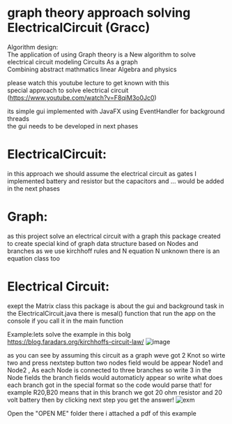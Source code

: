 # graph theory approach solving ElectricalCircuit (Gracc)

Algorithm design: <br />
The application of using Graph theory is a New algorithm to solve <br />
electrical circuit modeling Circuits As a graph <br />
Combining abstract mathmatics linear Algebra and physics <br />

please watch this youtube lecture to get known with this <br />
special approach to solve electrical circuit (https://www.youtube.com/watch?v=F8qiM3o0Jc0) <br />

its simple gui implemented with JavaFX using EventHandler for background threads <br />
the gui needs to be developed in next phases <br />

# ElectricalCircuit:
in this approach we should assume the electrical circuit as gates
I implemented battery and resistor but the capacitors and ... would be added in the next phases
# Graph:
as this project solve an electrical circuit with a graph this package created to create
special kind of graph data structure based on Nodes and branches
as we use kirchhoff rules and N equation N unknown there is an equation class too
# Electrical Circuit:
exept the Matrix class this package is about the gui and background task in the ElectricalCircuit.java
there is mesal() function that run the app on the console if you call it in the main function

Example:lets solve the example in this bolg https://blog.faradars.org/kirchhoffs-circuit-law/
![image](https://user-images.githubusercontent.com/53050138/126564489-9f402c78-f3da-4ee5-9127-8c629a3bbd0d.png)

as you can see by assuming this circuit as a graph weve got 2 Knot so wirte two and press nextstep button
two nodes field would be appear Node1 and Node2 ,
As each Node is connected to three branches so write 3 in the Node fields
the branch fields would automaticly appear so write what does each branch got in the special format so
the code would parse that!
for example R20,B20 means that in this branch we got 20 ohm resistor and 20 volt battery then by clicking next step you get the answer!
![exm](https://user-images.githubusercontent.com/53050138/126566059-9cb1b268-222a-48bb-a8a0-79f59dfc027a.png)

Open the "OPEN ME" folder there i attached a pdf of this example
